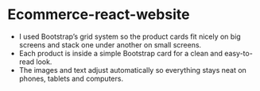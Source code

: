 # Ecommerce-react-website
- I used Bootstrap’s grid system so the product cards fit nicely on big screens and stack one under another on small screens.
- Each product is inside a simple Bootstrap card for a clean and easy-to-read look.
- The images and text adjust automatically so everything stays neat on phones, tablets and computers.
